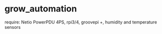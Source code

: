 # grow_automation
require: Netio PowerPDU 4PS, rpi3/4, groovepi +, humidity and temperature sensors
